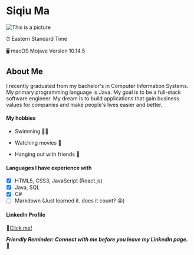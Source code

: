 # Siqiu Ma

![This is a picture](https://besthdpics.com/storage/image/Nice-Cute-Wallpapers-HD-Wallpapers-of-Nature-Full-HD-p-Desktop-Backgrounds-for-PC-Mac-Laptop-Tablet-world-of-sofas-16165744.jpg)

⏰ Eastern Standard Time

🖥️ macOS Mojave Version 10.14.5

## About Me

I recently graduated from my bachelor's in Computer Information Systems. 
My primary programming language is Java. My goal is to be a full-stack software engineer. 
My dream is to build applications that gain business values for companies and make people's lives easier and better. 

#### My hobbies

* Swimming 🏊‍♀️

* Watching movies 🍿

* Hanging out with friends 🍻

#### Languages I have experience with

- [x] HTML5, CSS3, JavaScript (React.js)
- [x] Java, SQL
- [x] C#
- [ ] Markdown (Just learned it. does it count? 😜)

#### LinkedIn Profile

🔗[Click me!](https://www.linkedin.com/in/siqiu-ma/)

_**Friendly Reminder: Connect with me before you leave my LinkedIn page.**_ 🤝
